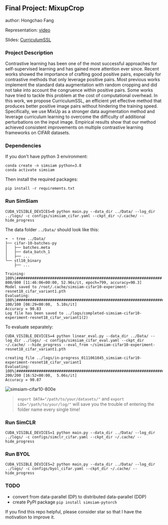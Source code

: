 ## Final Project: MixupCrop
author: Hongchao Fang

Representation: [video](https://drive.google.com/file/d/1BMUldS8roIFo2q5fXChp_Qa58jGVcapa/view?usp=sharing)


Slides: [CurriculumSSL](https://docs.google.com/presentation/d/1D9RNMQuaFLVkM1PEpTDSVH0_GD8FeibwTX2aOg4j5FI/edit?usp=sharing)

### Project Description
Contrastive learning has been one of the most successful approaches for
self-supervised learning and has gained more attention ever since. Recent works showed the
importance of crafting good positive pairs, especially for contrastive methods that only leverage
positive pairs. Most previous works implement the standard data augmentation with random
cropping and did not take into account the congruence within positive pairs. Some works have
tried to tackle this problem at the cost of computational overhead. In this work, we propose
CurriculumSSL, an efficient yet effective method that produces better positive
image pairs without hindering the training speed. Specifically, we use MixUp as a stronger data
augmentation method and leverage curriculum learning to overcome the difficulty of additional
perturbations on the input image. Empirical results show that our method achieved consistent
improvements on multiple contrastive learning frameworks on CIFAR datasets.


### Dependencies

If you don't have python 3 environment:
```
conda create -n simsiam python=3.8
conda activate simsiam
```
Then install the required packages:
```
pip install -r requirements.txt
```

### Run SimSiam

```
CUDA_VISIBLE_DEVICES=0 python main.py --data_dir ../Data/ --log_dir ../logs/ -c configs/simsiam_cifar.yaml --ckpt_dir ~/.cache/ --hide_progress
```
The data folder `../Data/` should look like this:
```
➜  ~ tree ../Data/
├── cifar-10-batches-py
│   ├── batches.meta
│   ├── data_batch_1
│   ├── ...
└── stl10_binary
    ├── ...
```
```
Training: 100%|#################################################################| 800/800 [11:46:06<00:00, 52.96s/it, epoch=799, accuracy=90.3]
Model saved to /root/.cache/simsiam-cifar10-experiment-resnet18_cifar_variant1.pth
Evaluating: 100%|##########################################################################################################| 100/100 [08:29<00:00,  5.10s/it]
Accuracy = 90.83
Log file has been saved to ../logs/completed-simsiam-cifar10-experiment-resnet18_cifar_variant1(2)
```
To evaluate separately:
```
CUDA_VISIBLE_DEVICES=4 python linear_eval.py --data_dir ../Data/ --log_dir ../logs/ -c configs/simsiam_cifar_eval.yaml --ckpt_dir ~/.cache/ --hide_progress --eval_from ~/simsiam-cifar10-experiment-resnet18_cifar_variant1.pth

creating file ../logs/in-progress_0111061045_simsiam-cifar10-experiment-resnet18_cifar_variant1
Evaluating: 100%|##########################################################################################################| 200/200 [16:52<00:00,  5.06s/it]
Accuracy = 90.87
```
![simsiam-cifar10-800e](simsiam-800e90.83acc.svg)

>`export DATA="/path/to/your/datasets/"` and `export LOG="/path/to/your/log/"` will save you the trouble of entering the folder name every single time!

### Run SimCLR

```
CUDA_VISIBLE_DEVICES=1 python main.py --data_dir ../Data/ --log_dir ../logs/ -c configs/simclr_cifar.yaml --ckpt_dir ~/.cache/ --hide_progress
```

### Run BYOL
```
CUDA_VISIBLE_DEVICES=2 python main.py --data_dir ../Data/ --log_dir ../logs/ -c configs/byol_cifar.yaml --ckpt_dir ~/.cache/ --hide_progress
```

### TODO

- convert from data-parallel (DP) to distributed data-parallel (DDP)
- create PyPI package `pip install simsiam-pytorch`


If you find this repo helpful, please consider star so that I have the motivation to improve it.



